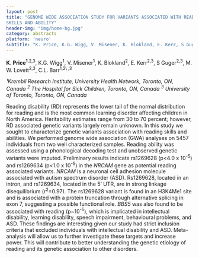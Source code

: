```yaml
---
layout: post
title: "GENOME WIDE ASSOCIATION STUDY FOR VARIANTS ASSOCIATED WITH READING
SKILLS AND ABILITY"
header-img: "img/home-bg.jpg"
category: abstracts
platform: 'neuro'
subtitle: "K. Price, K.G. Wigg, V. Misener, K. Blokland, E. Kerr, S Guger, M. W. Lovett, C.L. Barr"
---
```

**K. Price<sup>1</sup>**<sup>,2,3</sup>, K.G. Wigg<sup>1</sup>, V. Misener<sup>1</sup>, K. Blokland<sup>2</sup>, E.
Kerr<sup>2,3</sup>, S Guger<sup>2,3</sup>, M. W. Lovett<sup>2,3</sup>, C.L. Barr<sup>1,2\ ,3</sup>

_¹Krembil Research Institute, University Health Network, Toronto, ON,
Canada
<sup>2</sup> The Hospital for Sick Children, Toronto, ON, Canada
<sup>3</sup> University of Toronto, Toronto, ON, Canada_

Reading disability (RD) represents the lower tail of the normal
distribution for reading and is the most common learning disorder
affecting children in North America. Heritability estimates range from
30 to 70 percent; however, RD associated genetic variants largely remain
unknown. In this study we sought to characterize genetic variants
association with reading skills and abilities. We performed genome wide
association (GWA) analyses on 5457 individuals from two well
characterized samples. Reading ability was assessed using a phonological
decoding test and unobserved genetic variants were imputed. Preliminary
results indicate rs1269628 (p&lt;4.0 x 10<sup>-5</sup>) and rs1269634 (p&lt;1.0 x
10<sup>-5</sup>) in the *NRCAM* gene as potential reading associated variants.
*NRCAM* is a neuronal cell adhesion molecule associated with autism
spectrum disorder (ASD). Rs1269628, located in an intron, and rs1269634,
located in the 5’ UTR, are in strong linkage disequilibrium (r<sup>2</sup>=0.97).
The rs1269628 variant is found in an H3K4Me1 site and is associated with
a protein truncation through alternative splicing in exon 7, suggesting
a possible functional role. *BBS5* was also found to be associated with
reading (p\~10<sup>-5</sup>), which is implicated in intellectual disability,
learning disability, speech impairment, behavioural problems, and ASD.
These findings are interesting given our study had strict inclusion
criteria that excluded individuals with intellectual disability and ASD.
Meta-analysis will allow us to further investigate these targets and
increase power. This will contribute to better understanding the genetic
etiology of reading and its genetic association to other disorders.
